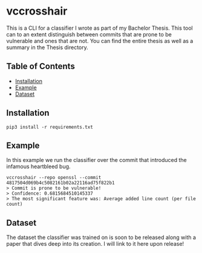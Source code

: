 # vccrosshair

This is a CLI for a classifier I wrote as part of my Bachelor Thesis. This tool can to an extent distinguish between commits that are prone to be vulnerable and ones that are not. You can find the entire thesis as well as a summary in the Thesis directory.

## Table of Contents
- [Installation](#installation)
- [Example](#example)
- [Dataset](#dataset)

## Installation
```
pip3 install -r requirements.txt
```

## Example
In this example we run the classifier over the commit that introduced the infamous heartbleed bug.
```
vccrosshair --repo openssl --commit 4817504d069b4c5082161b02a22116ad75f822b1
> Commit is prone to be vulnerable!
> Confidence: 0.6815684510145337
> The most significant feature was: Average added line count (per file count)
```
## Dataset
The dataset the classifier was trained on is soon to be released along with a paper that dives deep into its creation. I will link to it here upon release!
